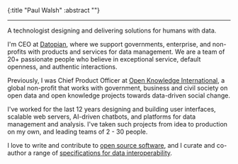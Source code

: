 {:title "Paul Walsh"
:abstract ""}

---

A technologist designing and delivering solutions for humans with data.

I'm CEO at [Datopian](https://datopian.com), where we support governments, enterprise, and non-profits with products and services for data management. We are a team of 20+ passionate people who believe in exceptional service, default openness, and authentic interactions.

Previously, I was Chief Product Officer at [Open Knowledge International](https://okfn.org), a global non-profit that works with government, business and civil society on open data and open knowledge projects towards data-driven social change.

I've worked for the last 12 years designing and building user interfaces, scalable web servers, AI-driven chatbots, and platforms for data management and analysis. I've taken such projects from idea to production on my own, and leading teams of 2 - 30 people.

I love to write and contribute to [open source software](https://github.com/pwalsh), and I curate and co-author a range of [specifications for data interoperability](https://frictionlessdata.io).
